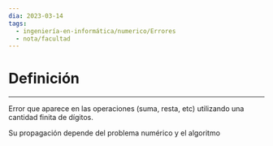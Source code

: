 ```yaml
---
dia: 2023-03-14
tags:
  - ingeniería-en-informática/numerico/Errores
  - nota/facultad
---
```

# Definición
---
Error que aparece en las operaciones (suma, resta, etc) utilizando una cantidad finita de dígitos.

Su propagación depende del problema numérico y el algoritmo